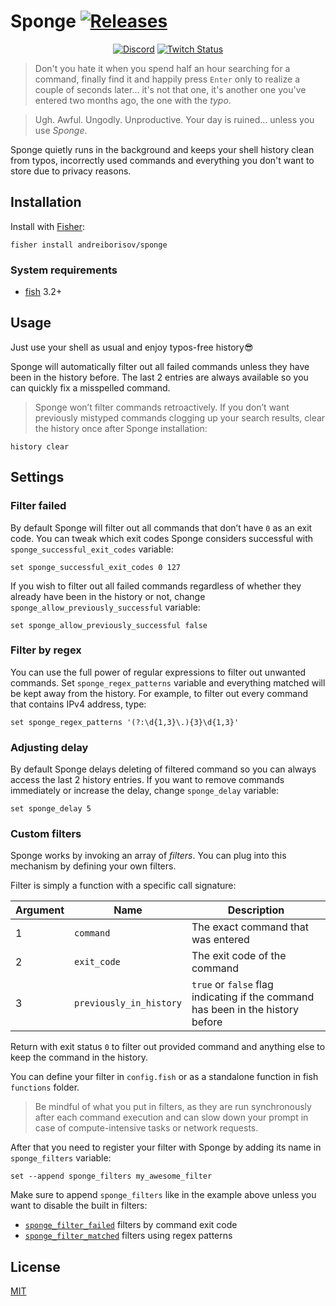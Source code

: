 # Sponge [![Releases](https://img.shields.io/github/release/andreiborisov/sponge.svg?label=&color=%23ffffff)](https://github.com/andreiborisov/sponge/releases/latest)

<div align="center">

[![Discord](https://img.shields.io/discord/776090526410604564?color=%235866f2&label=%20&logo=discord&logoColor=%23ffffff)](https://discord.gg/KEc2MMV3T9) [![Twitch Status](https://img.shields.io/twitch/status/borisovdev?color=%239146ff&label=%20&logo=twitch&logoColor=%23ffffff)](https://twitch.tv/borisovdev)

</div>

> Don't you hate it when you spend half an hour searching for a command, finally find it and happily press `Enter` only to realize a couple of seconds later... it's not that one, it's another one you've entered two months ago, the one with the _typo_.

> Ugh. Awful. Ungodly. Unproductive. Your day is ruined… unless you use _Sponge_.

Sponge quietly runs in the background and keeps your shell history clean from typos, incorrectly used commands and everything you don't want to store due to privacy reasons.

## Installation

Install with [Fisher](https://github.com/jorgebucaran/fisher):

```fish
fisher install andreiborisov/sponge
```

### System requirements

- [fish](http://fishshell.com) 3.2+

## Usage

Just use your shell as usual and enjoy typos-free history😎

Sponge will automatically filter out all failed commands unless they have been in the history before. The last 2 entries are always available so you can quickly fix a misspelled command.

> Sponge won’t filter commands retroactively. If you don’t want previously mistyped commands clogging up your search results, clear the history once after Sponge installation:

```fish
history clear
```

## Settings

### Filter failed

By default Sponge will filter out all commands that don’t have `0` as an exit code. You can tweak which exit codes Sponge considers successful with `sponge_successful_exit_codes` variable:

```fish
set sponge_successful_exit_codes 0 127
```

If you wish to filter out all failed commands regardless of whether they already have been in the history or not, change `sponge_allow_previously_successful` variable:

```fish
set sponge_allow_previously_successful false
```

### Filter by regex

You can use the full power of regular expressions to filter out unwanted commands. Set `sponge_regex_patterns` variable and everything matched will be kept away from the history. For example, to filter out every command that contains IPv4 address, type:

```fish
set sponge_regex_patterns '(?:\d{1,3}\.){3}\d{1,3}'
```

### Adjusting delay

By default Sponge delays deleting of filtered command so you can always access the last 2 history entries. If you want to remove commands immediately or increase the delay, change `sponge_delay` variable:

```fish
set sponge_delay 5
```

### Custom filters

Sponge works by invoking an array of _filters_. You can plug into this mechanism by defining your own filters.

Filter is simply a function with a specific call signature:

| **Argument** | **Name**                | **Description**                                                                 |
| ------------ | ----------------------- | ------------------------------------------------------------------------------- |
| 1            | `command`               | The exact command that was entered                                              |
| 2            | `exit_code`             | The exit code of the command                                                    |
| 3            | `previously_in_history` | `true` or `false` flag indicating if the command has been in the history before |

Return with exit status `0` to filter out provided command and anything else to keep the command in the history.

You can define your filter in `config.fish` or as a standalone function in fish `functions` folder.

> Be mindful of what you put in filters, as they are run synchronously after each command execution and can slow down your prompt in case of compute-intensive tasks or network requests.

After that you need to register your filter with Sponge by adding its name in `sponge_filters` variable:

```fish
set --append sponge_filters my_awesome_filter
```

Make sure to append `sponge_filters` like in the example above unless you want to disable the built in filters:

- [`sponge_filter_failed`](https://github.com/andreiborisov/sponge/blob/main/functions/sponge_filter_failed.fish) filters by command exit code
- [`sponge_filter_matched`](https://github.com/andreiborisov/sponge/blob/main/functions/sponge_filter_matched.fish) filters using regex patterns

## License

[MIT](LICENSE)
